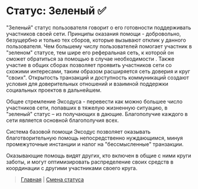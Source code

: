 # Статус: Зеленый ✅

"Зеленый" статус пользователя говорит о его готовности поддерживать участников своей сети. Принципы оказания помощи - добровольно, безущербно и только тех сборов, которые вызывают отклик у данного пользователя. Чем большему числу пользователей помогает участник в "зеленом" статусе, тем шире его реферальная сеть, к которой он сможет обратиться за помощью в случае необходимости . Также участие в общих сборах позволяет проявить участников сети со схожими интересами, таким образом расширяется сеть доверия и круг "своих". Открытость транзакций и доступность коммуникаций создают условия для доверительных отношений и взаимной поддержки социальных проектов в дальнейшем.

Общее стремление Эксодуса - перевести как можно большее число участников сети, попавших в тяжелую жизненную ситуацию, в "зеленый" статус – из получающих в дающие. Благополучие каждого в сети является основной благополучия всех.

Система базовой помощи Эксодус позволяет оказывать благотворительную помощь непосредственно нуждающимся, минуя промежуточные инстанции и налог на "бессмысленные" транзакции. 

Оказывающие помощь видят других, кто включен в общие с ними круги заботы, и могут оптимизировать распределение своих средств в координации с другими участниками своего круга. 

> [Главная](../index.md) |
> [Смена статуса](../actions/change_status.md)
